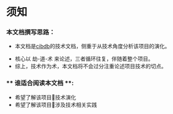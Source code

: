 # 须知
### 本文档撰写思路：
* 本文档是[cibdb](README.md)的技术文档，侧重于从技术角度分析该项目的演化。
- 核心以 劫-道-术 来论述，三者循环往复，伴随着整个项目。
- 综上，技术作为术，本文档将不会过分注重论述项目技术的切点。


### ** 谁适合阅读本文档 **:
   - 希望了解该项目技术演化
   - 希望了解该项目涉及技术相关实践